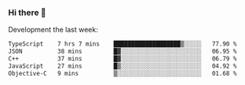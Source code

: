 ### Hi there 👋

Development the last week:
<!--START_SECTION:waka-->

```txt
TypeScript    7 hrs 7 mins    ███████████████████▒░░░░░   77.90 %
JSON          38 mins         █▓░░░░░░░░░░░░░░░░░░░░░░░   06.95 %
C++           37 mins         █▓░░░░░░░░░░░░░░░░░░░░░░░   06.79 %
JavaScript    27 mins         █▒░░░░░░░░░░░░░░░░░░░░░░░   04.92 %
Objective-C   9 mins          ▒░░░░░░░░░░░░░░░░░░░░░░░░   01.68 %
```

<!--END_SECTION:waka-->

<!--
**JASONPANGGO/jasonpanggo** is a ✨ _special_ ✨ repository because its `README.md` (this file) appears on your GitHub profile.

Here are some ideas to get you started:

- 🔭 I’m currently working on ...
- 🌱 I’m currently learning ...
- 👯 I’m looking to collaborate on ...
- 🤔 I’m looking for help with ...
- 💬 Ask me about ...
- 📫 How to reach me: ...
- 😄 Pronouns: ...
- ⚡ Fun fact: ...
-->
